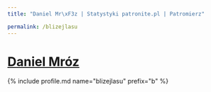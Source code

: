 ```yaml
---
title: "Daniel Mr\xF3z | Statystyki patronite.pl | Patromierz"

permalink: /blizejlasu
---
```


# [Daniel Mróz](https://patronite.pl/blizejlasu)

{% include profile.md name="blizejlasu" prefix="b" %}
